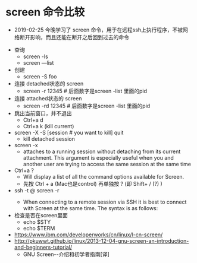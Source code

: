 # screen 命令比较
- 2019-02-25 今晚学习了 screen 命令，用于在远程ssh上执行程序，不被网络断开影响，而且还能在断开之后回到过去的命令
* 查询
    * screen -ls
    * screen —list
* 创建
    * screen -S foo
* 连接 detached状态的 screen
    * screen -r 12345 # 后面数字是screen -list 里面的pid
* 连接 attached状态的 screen
    * screen -rd 12345 # 后面数字是screen -list 里面的pid
* 跳出当前窗口，并不退出
    * Ctrl+a d
    * Ctrl+a k  (kill current)
* screen -X -S [session # you want to kill] quit
    * kill detached session
* screen -x
    * attaches to a running session without detaching from its current attachment. This argument is especially useful when you and another user are trying to access the same session at the same time
* Ctrl+a ? 
    * Will display a list of all the command options available for Screen.
    * 先按 Ctrl + a (Mac也是control) 再单独按 ? (即 Shift+ / (?) )
* ssh -t <user>@<server> screen -r
    * When connecting to a remote session via SSH it is best to connect with Screen at the same time. The syntax is as follows:
* 检查是否在screen里面
    * echo $STY
    * echo $TERM
* https://www.ibm.com/developerworks/cn/linux/l-cn-screen/
* http://pkuwwt.github.io/linux/2013-12-04-gnu-screen-an-introduction-and-beginners-tutorial/
    * GNU Screen--介绍和初学者指南[译]
